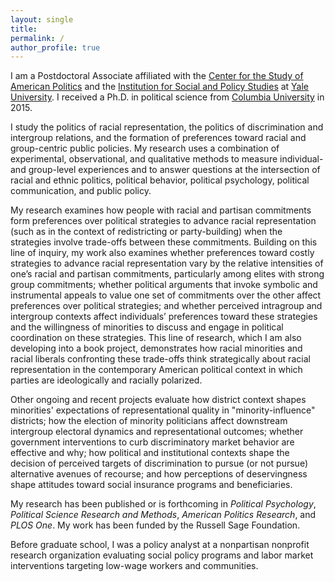 ```yaml
---
layout: single
title:
permalink: /
author_profile: true
---
```


I am a Postdoctoral Associate affiliated with the [Center for the Study of American Politics](http://csap.yale.edu/) and the [Institution for Social and Policy Studies](http://isps.yale.edu/) at [Yale University](http://www.yale.edu/). I received a Ph.D. in political science from [Columbia University](http://polisci.columbia.edu/) in 2015. 

I study the politics of racial representation, the politics of discrimination and intergroup relations, and the formation of preferences toward racial and group-centric public policies. My research uses a combination of experimental, observational, and qualitative methods to measure individual- and group-level experiences and to answer questions at the intersection of racial and ethnic politics, political behavior, political psychology, political communication, and public policy.

My research examines how people with racial and partisan commitments form preferences over political strategies to advance racial representation (such as in the context of redistricting or party-building) when the strategies involve trade-offs between these commitments.  Building on this line of inquiry, my work also examines whether preferences toward costly strategies to advance racial representation vary by the relative intensities of one’s racial and partisan commitments, particularly among elites with strong group commitments; whether political arguments that invoke symbolic and instrumental appeals to value one set of commitments over the other affect preferences over political strategies; and whether perceived intragroup and intergroup contexts affect individuals’ preferences toward these strategies and the willingness of minorities to discuss and engage in political coordination on these strategies. This line of research, which I am also developing into a book project, demonstrates how racial minorities and racial liberals confronting these trade-offs think strategically about racial representation in the contemporary American political context in which parties are ideologically and racially polarized.

Other ongoing and recent projects evaluate how district context shapes minorities' expectations of representational quality in "minority-influence" districts; how the election of minority politicians affect downstream intergroup electoral dynamics and representational outcomes; whether government interventions to curb discriminatory market behavior are effective and why; how political and institutional contexts shape the decision of perceived targets of discrimination to pursue (or not pursue) alternative avenues of recourse; and how perceptions of deservingness shape attitudes toward social insurance programs and beneficiaries. 

My research has been published or is forthcoming in _Political Psychology_, _Political Science Research and Methods_, _American Politics Research_, and _PLOS One_. My work has been funded by the Russell Sage Foundation.

Before graduate school, I was a policy analyst at a nonpartisan nonprofit research organization evaluating social policy programs and labor market interventions targeting low-wage workers and communities.

